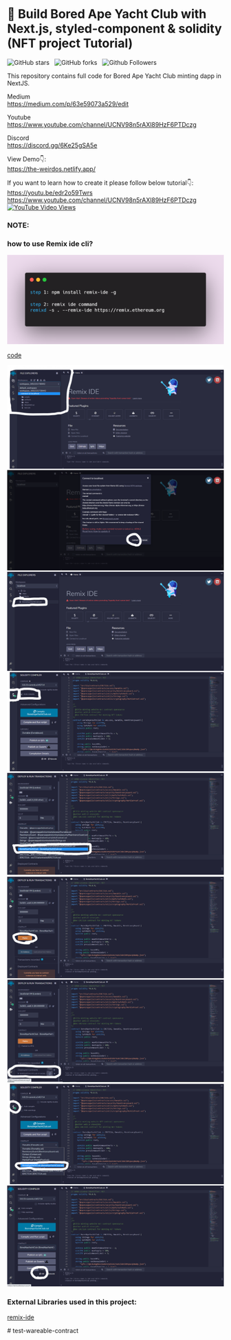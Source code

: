 # 🔴 Build Bored Ape Yacht Club with Next.js, styled-component & solidity (NFT project Tutorial)

![GitHub stars](https://img.shields.io/github/stars/nft-utilz/MD_minting_website_frontend?style=social&logo=ApacheSpark&label=Stars&maxAge=2592000)&nbsp;&nbsp;
![GitHub forks](https://img.shields.io/github/forks/nft-utilz/MD_minting_website_frontend?style=social&logo=KashFlow)&nbsp;&nbsp;
![Github Followers](https://img.shields.io/github/followers/nft-utilz.svg?style=social&label=Follow&maxAge=2592000)&nbsp;&nbsp;<br />

This repository contains full code for Bored Ape Yacht Club minting dapp in NextJS. <br />

Medium <br />
https://medium.com/p/63e59073a529/edit <br />

Youtube <br />
https://www.youtube.com/channel/UCNV98n5rAXl89HzF6PTDczg <br />

Discord <br />
https://discord.gg/6Ke25gSA5e <br />

View Demo👇: <br />
https://the-weirdos.netlify.app/ <br />

If you want to learn how to create it please follow below tutorial👇: <br />
https://youtu.be/edr2o59Twrs <br />
https://www.youtube.com/channel/UCNV98n5rAXl89HzF6PTDczg<br />
[![YouTube Video Views](https://img.shields.io/youtube/views/edr2o59Twrs?style=social)](https://www.youtube.com/channel/UCNV98n5rAXl89HzF6PTDczg)<br />


### NOTE:  <br />
 


 



### how to use Remix ide cli?


![HOME](https://github.com/nft-utilz/MD_minting_website_smart_contract/blob/main/readme-images/carbon%20(7).png)

[code](https://carbon.now.sh/Zf6OO4juwbMX2lFreoiL) <br />




![#1](https://github.com/nft-utilz/MD_minting_website_smart_contract/blob/main/readme-images/%231.png)
![#2](https://github.com/nft-utilz/MD_minting_website_smart_contract/blob/main/readme-images/%232.png)
![#3](https://github.com/nft-utilz/MD_minting_website_smart_contract/blob/main/readme-images/%233.png)
![#4](https://github.com/nft-utilz/MD_minting_website_smart_contract/blob/main/readme-images/%234.png)
![#5](https://github.com/nft-utilz/MD_minting_website_smart_contract/blob/main/readme-images/%235.png)
![#5-1](https://github.com/nft-utilz/MD_minting_website_smart_contract/blob/main/readme-images/%235-1.png)
![#5-2](https://github.com/nft-utilz/MD_minting_website_smart_contract/blob/main/readme-images/%235-2.png)
![#6](https://github.com/nft-utilz/MD_minting_website_smart_contract/blob/main/readme-images/%236.png)
![#7](https://github.com/nft-utilz/MD_minting_website_smart_contract/blob/main/readme-images/%237.png)




### External Libraries used in this project: 

[remix-ide](https://www.npmjs.com/package/remix-ide) <br />
 

#   t e s t - w a r e a b l e - c o n t r a c t 
 
 